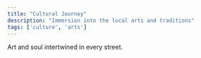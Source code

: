 ```yaml
---
title: "Cultural Journey"
description: "Immersion into the local arts and traditions"
tags: ['culture', 'arts']
---
```


Art and soul intertwined in every street.
